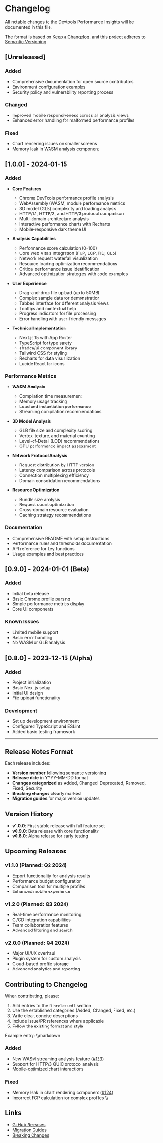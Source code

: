 # Changelog

All notable changes to the Devtools Performance Insights will be documented in this file.

The format is based on [Keep a Changelog](https://keepachangelog.com/en/1.0.0/),
and this project adheres to [Semantic Versioning](https://semver.org/spec/v2.0.0.html).

## [Unreleased]

### Added
- Comprehensive documentation for open source contributors
- Environment configuration examples
- Security policy and vulnerability reporting process

### Changed
- Improved mobile responsiveness across all analysis views
- Enhanced error handling for malformed performance profiles

### Fixed
- Chart rendering issues on smaller screens
- Memory leak in WASM analysis component

## [1.0.0] - 2024-01-15

### Added
- **Core Features**
  - Chrome DevTools performance profile analysis
  - WebAssembly (WASM) module performance metrics
  - 3D model (GLB) complexity and loading analysis
  - HTTP/1.1, HTTP/2, and HTTP/3 protocol comparison
  - Multi-domain architecture analysis
  - Interactive performance charts with Recharts
  - Mobile-responsive dark theme UI

- **Analysis Capabilities**
  - Performance score calculation (0-100)
  - Core Web Vitals integration (FCP, LCP, FID, CLS)
  - Network request waterfall visualization
  - Resource loading optimization recommendations
  - Critical performance issue identification
  - Advanced optimization strategies with code examples

- **User Experience**
  - Drag-and-drop file upload (up to 50MB)
  - Complex sample data for demonstration
  - Tabbed interface for different analysis views
  - Tooltips and contextual help
  - Progress indicators for file processing
  - Error handling with user-friendly messages

- **Technical Implementation**
  - Next.js 15 with App Router
  - TypeScript for type safety
  - shadcn/ui component library
  - Tailwind CSS for styling
  - Recharts for data visualization
  - Lucide React for icons

### Performance Metrics
- **WASM Analysis**
  - Compilation time measurement
  - Memory usage tracking
  - Load and instantiation performance
  - Streaming compilation recommendations

- **3D Model Analysis**
  - GLB file size and complexity scoring
  - Vertex, texture, and material counting
  - Level-of-Detail (LOD) recommendations
  - GPU performance impact assessment

- **Network Protocol Analysis**
  - Request distribution by HTTP version
  - Latency comparison across protocols
  - Connection multiplexing efficiency
  - Domain consolidation recommendations

- **Resource Optimization**
  - Bundle size analysis
  - Request count optimization
  - Cross-domain resource evaluation
  - Caching strategy recommendations

### Documentation
- Comprehensive README with setup instructions
- Performance rules and thresholds documentation
- API reference for key functions
- Usage examples and best practices

## [0.9.0] - 2024-01-01 (Beta)

### Added
- Initial beta release
- Basic Chrome profile parsing
- Simple performance metrics display
- Core UI components

### Known Issues
- Limited mobile support
- Basic error handling
- No WASM or GLB analysis

## [0.8.0] - 2023-12-15 (Alpha)

### Added
- Project initialization
- Basic Next.js setup
- Initial UI design
- File upload functionality

### Development
- Set up development environment
- Configured TypeScript and ESLint
- Added basic testing framework

---

## Release Notes Format

Each release includes:
- **Version number** following semantic versioning
- **Release date** in YYYY-MM-DD format
- **Changes categorized** as Added, Changed, Deprecated, Removed, Fixed, Security
- **Breaking changes** clearly marked
- **Migration guides** for major version updates

## Version History

- **v1.0.0**: First stable release with full feature set
- **v0.9.0**: Beta release with core functionality
- **v0.8.0**: Alpha release for early testing

## Upcoming Releases

### v1.1.0 (Planned: Q2 2024)
- Export functionality for analysis results
- Performance budget configuration
- Comparison tool for multiple profiles
- Enhanced mobile experience

### v1.2.0 (Planned: Q3 2024)
- Real-time performance monitoring
- CI/CD integration capabilities
- Team collaboration features
- Advanced filtering and search

### v2.0.0 (Planned: Q4 2024)
- Major UI/UX overhaul
- Plugin system for custom analysis
- Cloud-based profile storage
- Advanced analytics and reporting

## Contributing to Changelog

When contributing, please:
1. Add entries to the `[Unreleased]` section
2. Use the established categories (Added, Changed, Fixed, etc.)
3. Write clear, concise descriptions
4. Include issue/PR references where applicable
5. Follow the existing format and style

Example entry:
\\\markdown
### Added
- New WASM streaming analysis feature ([#123](https://github.com/project/repo/pull/123))
- Support for HTTP/3 QUIC protocol analysis
- Mobile-optimized chart interactions

### Fixed
- Memory leak in chart rendering component ([#124](https://github.com/project/repo/issues/124))
- Incorrect FCP calculation for complex profiles
\\\

## Links

- [GitHub Releases](https://github.com/project/repo/releases)
- [Migration Guides](https://github.com/project/repo/wiki/Migration-Guides)
- [Breaking Changes](https://github.com/project/repo/wiki/Breaking-Changes)
